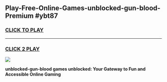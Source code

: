 
## Play-Free-Online-Games-unblocked-gun-blood-Premium #ybt87
<h3>
<a href="https://premium.freeplayer.one?title=unblocked-gun-blood&ref=8M">CLICK TO PLAY</a></h3>
<hr>

<h3>
<a href="https://premium.freeplayer.one?title=unblocked-gun-blood&ref=8M">CLICK 2 PLAY</a>
  
</h3>

<a href="https://premium.freeplayer.one?title=unblocked-gun-blood&ref=8M"><img src="https://clearcache.store/games.png"></a>


**unblocked-gun-blood games unblocked: Your Gateway to Fun and Accessible Online Gaming**

